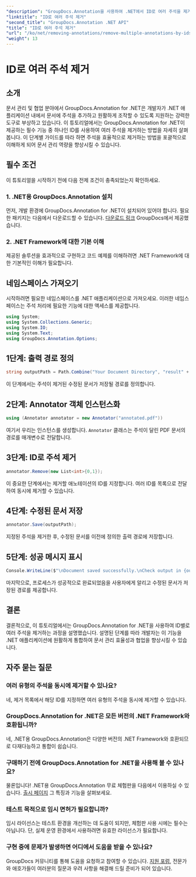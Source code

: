 ```yaml
---
"description": "GroupDocs.Annotation을 사용하여 .NET에서 ID로 여러 주석을 제거하는 방법을 알아보고, 문서 관리 기능을 손쉽게 향상시켜 보세요."
"linktitle": "ID로 여러 주석 제거"
"second_title": "GroupDocs.Annotation .NET API"
"title": "ID로 여러 주석 제거"
"url": "/ko/net/removing-annotations/remove-multiple-annotations-by-ids/"
"weight": 13
---
```


# ID로 여러 주석 제거

## 소개
문서 관리 및 협업 분야에서 GroupDocs.Annotation for .NET은 개발자가 .NET 애플리케이션 내에서 문서에 주석을 추가하고 원활하게 조작할 수 있도록 지원하는 강력한 도구로 부상하고 있습니다. 이 튜토리얼에서는 GroupDocs.Annotation for .NET이 제공하는 필수 기능 중 하나인 ID를 사용하여 여러 주석을 제거하는 방법을 자세히 살펴봅니다. 이 단계별 가이드를 따라 하면 주석을 효율적으로 제거하는 방법을 포괄적으로 이해하게 되어 문서 관리 역량을 향상시킬 수 있습니다.
## 필수 조건
이 튜토리얼을 시작하기 전에 다음 전제 조건이 충족되었는지 확인하세요.
### 1. .NET용 GroupDocs.Annotation 설치
먼저, 개발 환경에 GroupDocs.Annotation for .NET이 설치되어 있어야 합니다. 필요한 패키지는 다음에서 다운로드할 수 있습니다. [다운로드 링크](https://releases.groupdocs.com/annotation/net/) GroupDocs에서 제공했습니다.
### 2. .NET Framework에 대한 기본 이해
제공된 솔루션을 효과적으로 구현하고 코드 예제를 이해하려면 .NET Framework에 대한 기본적인 이해가 필요합니다.

## 네임스페이스 가져오기
시작하려면 필요한 네임스페이스를 .NET 애플리케이션으로 가져오세요. 이러한 네임스페이스는 주석 처리에 필요한 기능에 대한 액세스를 제공합니다.
```csharp
using System;
using System.Collections.Generic;
using System.IO;
using System.Text;
using GroupDocs.Annotation.Options;
```

## 1단계: 출력 경로 정의
```csharp
string outputPath = Path.Combine("Your Document Directory", "result" + Path.GetExtension("input.pdf"));
```
이 단계에서는 주석이 제거된 수정된 문서가 저장될 경로를 정의합니다.
## 2단계: Annotator 객체 인스턴스화
```csharp
using (Annotator annotator = new Annotator("annotated.pdf"))
```
여기서 우리는 인스턴스를 생성합니다. `Annotator` 클래스는 주석이 달린 PDF 문서의 경로를 매개변수로 전달합니다.
## 3단계: ID로 주석 제거
```csharp
annotator.Remove(new List<int>{0,1});
```
이 중요한 단계에서는 제거할 애노테이션의 ID를 지정합니다. 여러 ID를 목록으로 전달하여 동시에 제거할 수 있습니다.
## 4단계: 수정된 문서 저장
```csharp
annotator.Save(outputPath);
```
지정된 주석을 제거한 후, 수정된 문서를 이전에 정의한 출력 경로에 저장합니다.
## 5단계: 성공 메시지 표시
```csharp
Console.WriteLine($"\nDocument saved successfully.\nCheck output in {outputPath}.");
```
마지막으로, 프로세스가 성공적으로 완료되었음을 사용자에게 알리고 수정된 문서가 저장된 경로를 제공합니다.

## 결론
결론적으로, 이 튜토리얼에서는 GroupDocs.Annotation for .NET을 사용하여 ID별로 여러 주석을 제거하는 과정을 설명했습니다. 설명된 단계를 따라 개발자는 이 기능을 .NET 애플리케이션에 원활하게 통합하여 문서 관리 효율성과 협업을 향상시킬 수 있습니다.
## 자주 묻는 질문
### 여러 유형의 주석을 동시에 제거할 수 있나요?
네, 제거 목록에서 해당 ID를 지정하면 여러 유형의 주석을 동시에 제거할 수 있습니다.
### GroupDocs.Annotation for .NET은 모든 버전의 .NET Framework와 호환됩니까?
네, .NET용 GroupDocs.Annotation은 다양한 버전의 .NET Framework와 호환되므로 다재다능하고 통합이 쉽습니다.
### 구매하기 전에 GroupDocs.Annotation for .NET을 사용해 볼 수 있나요?
물론입니다! .NET용 GroupDocs.Annotation 무료 체험판을 다음에서 이용하실 수 있습니다. [출시 페이지](https://releases.groupdocs.com/) 그 특징과 기능을 살펴보세요.
### 테스트 목적으로 임시 면허가 필요합니까?
임시 라이선스는 테스트 환경을 개선하는 데 도움이 되지만, 체험판 사용 시에는 필수는 아닙니다. 단, 실제 운영 환경에서 사용하려면 유효한 라이선스가 필요합니다.
### 구현 중에 문제가 발생하면 어디에서 도움을 받을 수 있나요?
GroupDocs 커뮤니티를 통해 도움을 요청하고 참여할 수 있습니다. [지원 포럼](https://forum.groupdocs.com/c/annotation/10), 전문가와 애호가들이 여러분의 질문과 우려 사항을 해결해 드릴 준비가 되어 있습니다.